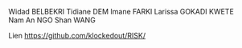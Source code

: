 Widad BELBEKRI
Tidiane DEM
Imane FARKI
Larissa GOKADI KWETE  
Nam An NGO
Shan WANG

Lien https://github.com/klockedout/RISK/
